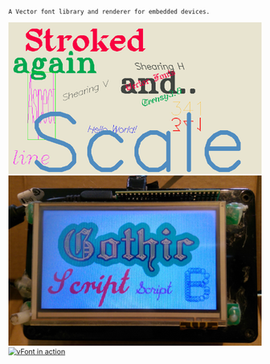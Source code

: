 
	A Vector font library and renderer for embedded devices.


![screenshots of app](./screenshots/vfont.png)
![vFont Teensy 3.6](./screenshots/vfont_on_t36.png)
[![vFont in action](https://img.youtube.com/vi/T0WgGcm7ujM/0.jpg)](https://www.youtube.com/watch?v=T0WgGcm7ujM)

